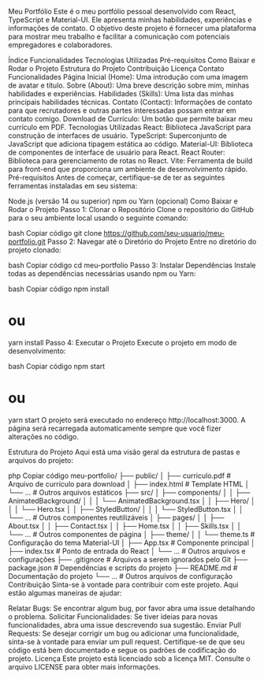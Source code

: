Meu Portfólio
Este é o meu portfólio pessoal desenvolvido com React, TypeScript e Material-UI. Ele apresenta minhas habilidades, experiências e informações de contato. O objetivo deste projeto é fornecer uma plataforma para mostrar meu trabalho e facilitar a comunicação com potenciais empregadores e colaboradores.

Índice
Funcionalidades
Tecnologias Utilizadas
Pré-requisitos
Como Baixar e Rodar o Projeto
Estrutura do Projeto
Contribuição
Licença
Contato
Funcionalidades
Página Inicial (Home): Uma introdução com uma imagem de avatar e título.
Sobre (About): Uma breve descrição sobre mim, minhas habilidades e experiências.
Habilidades (Skills): Uma lista das minhas principais habilidades técnicas.
Contato (Contact): Informações de contato para que recrutadores e outras partes interessadas possam entrar em contato comigo.
Download de Currículo: Um botão que permite baixar meu currículo em PDF.
Tecnologias Utilizadas
React: Biblioteca JavaScript para construção de interfaces de usuário.
TypeScript: Superconjunto de JavaScript que adiciona tipagem estática ao código.
Material-UI: Biblioteca de componentes de interface de usuário para React.
React Router: Biblioteca para gerenciamento de rotas no React.
Vite: Ferramenta de build para front-end que proporciona um ambiente de desenvolvimento rápido.
Pré-requisitos
Antes de começar, certifique-se de ter as seguintes ferramentas instaladas em seu sistema:

Node.js (versão 14 ou superior)
npm ou Yarn (opcional)
Como Baixar e Rodar o Projeto
Passo 1: Clonar o Repositório
Clone o repositório do GitHub para o seu ambiente local usando o seguinte comando:

bash
Copiar código
git clone https://github.com/seu-usuario/meu-portfolio.git
Passo 2: Navegar até o Diretório do Projeto
Entre no diretório do projeto clonado:

bash
Copiar código
cd meu-portfolio
Passo 3: Instalar Dependências
Instale todas as dependências necessárias usando npm ou Yarn:

bash
Copiar código
npm install
# ou
yarn install
Passo 4: Executar o Projeto
Execute o projeto em modo de desenvolvimento:

bash
Copiar código
npm start
# ou
yarn start
O projeto será executado no endereço http://localhost:3000. A página será recarregada automaticamente sempre que você fizer alterações no código.

Estrutura do Projeto
Aqui está uma visão geral da estrutura de pastas e arquivos do projeto:

php
Copiar código
meu-portfolio/
├── public/
│   ├── curriculo.pdf         # Arquivo de currículo para download
│   ├── index.html            # Template HTML
│   └── ...                   # Outros arquivos estáticos
├── src/
│   ├── components/
│   │   ├── AnimatedBackground/
│   │   │   └── AnimatedBackground.tsx
│   │   ├── Hero/
│   │   │   └── Hero.tsx
│   │   ├── StyledButton/
│   │   │   └── StyledButton.tsx
│   │   └── ...               # Outros componentes reutilizáveis
│   ├── pages/
│   │   ├── About.tsx
│   │   ├── Contact.tsx
│   │   ├── Home.tsx
│   │   ├── Skills.tsx
│   │   └── ...               # Outros componentes de página
│   ├── theme/
│   │   └── theme.ts          # Configuração do tema Material-UI
│   ├── App.tsx               # Componente principal
│   ├── index.tsx             # Ponto de entrada do React
│   └── ...                   # Outros arquivos e configurações
├── .gitignore                # Arquivos a serem ignorados pelo Git
├── package.json              # Dependências e scripts do projeto
├── README.md                 # Documentação do projeto
└── ...                       # Outros arquivos de configuração
Contribuição
Sinta-se à vontade para contribuir com este projeto. Aqui estão algumas maneiras de ajudar:

Relatar Bugs: Se encontrar algum bug, por favor abra uma issue detalhando o problema.
Solicitar Funcionalidades: Se tiver ideias para novas funcionalidades, abra uma issue descrevendo sua sugestão.
Enviar Pull Requests: Se desejar corrigir um bug ou adicionar uma funcionalidade, sinta-se à vontade para enviar um pull request. Certifique-se de que seu código está bem documentado e segue os padrões de codificação do projeto.
Licença
Este projeto está licenciado sob a licença MIT. Consulte o arquivo LICENSE para obter mais informações.


